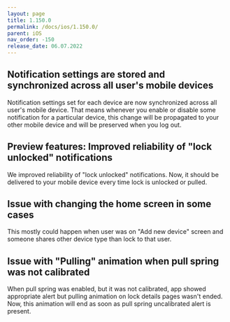 ```yaml
---
layout: page
title: 1.150.0
permalink: /docs/ios/1.150.0/
parent: iOS
nav_order: -150
release_date: 06.07.2022
---
```


## Notification settings are stored and synchronized across all user's mobile devices
Notification settings set for each device are now synchronized across all user's mobile device. That means whenever you enable or disable some notification for a particular device, this change will be propagated to your other mobile device and will be preserved when you log out.

## Preview features: Improved reliability of "lock unlocked" notifications
We improved reliability of "lock unlocked" notifications. Now, it should be delivered to your mobile device every time lock is unlocked or pulled.

## Issue with changing the home screen in some cases
This mostly could happen when user was on "Add new device" screen and someone shares other device type than lock to that user.

## Issue with "Pulling" animation when pull spring was not calibrated
When pull spring was enabled, but it was not calibrated, app showed appropriate alert but pulling animation on lock details pages wasn't ended. Now, this animation will end as soon as pull spring uncalibrated alert is present.